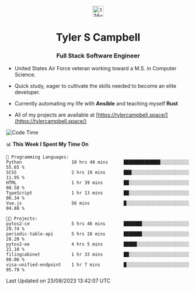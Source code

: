 <p align="center">
<a href="https://www.linkedin.com/in/t36campbell" target="blank"><img align="center" src="https://ik.imagekit.io/t36campbell/Portfolio/linkedin.png.original_m8bbGgPh6.png" alt="t36campbell" height="30" width="30" /></a>
</p>
<h1 align="center">Tyler S Campbell</h1>
<h3 align="center">Full Stack Software Engineer</h3>

* United States Air Force veteran working toward a M.S. in Computer Science.

* Quick study, eager to cultivate the skills needed to become an elite developer.

* Currently automating my life with **Ansible** and teaching myself **Rust**

* All of my projects are available at [https://tylercampbell.space/](https://tylercampbell.space/)

<!--START_SECTION:waka-->
![Code Time](http://img.shields.io/badge/Code%20Time-2%2C721%20hrs%2041%20mins-blue)

📊 **This Week I Spent My Time On** 

```text
💬 Programming Languages: 
Python                   10 hrs 48 mins      ██████████████░░░░░░░░░░░   55.65 % 
SCSS                     2 hrs 19 mins       ███░░░░░░░░░░░░░░░░░░░░░░   11.95 % 
HTML                     1 hr 39 mins        ██░░░░░░░░░░░░░░░░░░░░░░░   08.58 % 
TypeScript               1 hr 13 mins        ██░░░░░░░░░░░░░░░░░░░░░░░   06.34 % 
Vue.js                   56 mins             █░░░░░░░░░░░░░░░░░░░░░░░░   04.88 % 

🐱‍💻 Projects: 
pytos2-ce                5 hrs 46 mins       ███████░░░░░░░░░░░░░░░░░░   29.74 % 
periodic-table-api       5 hrs 28 mins       ███████░░░░░░░░░░░░░░░░░░   28.20 % 
pytos2-ee                4 hrs 5 mins        █████░░░░░░░░░░░░░░░░░░░░   21.10 % 
filingcabinet            1 hr 33 mins        ██░░░░░░░░░░░░░░░░░░░░░░░   08.06 % 
visa-unified-endpoint    1 hr 7 mins         █░░░░░░░░░░░░░░░░░░░░░░░░   05.79 % 
```


 Last Updated on 23/08/2023 13:42:07 UTC
<!--END_SECTION:waka-->
